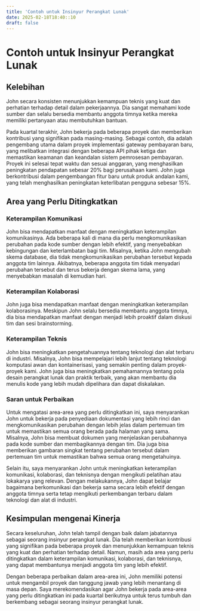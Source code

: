 ```yaml
---
title: 'Contoh untuk Insinyur Perangkat Lunak'
date: 2025-02-18T18:40::10
draft: false
---
```


# Contoh untuk Insinyur Perangkat Lunak

## **Kelebihan**

John secara konsisten menunjukkan kemampuan teknis yang kuat dan perhatian terhadap detail dalam pekerjaannya. Dia sangat memahami kode sumber dan selalu bersedia membantu anggota timnya ketika mereka memiliki pertanyaan atau membutuhkan bantuan.

Pada kuartal terakhir, John bekerja pada beberapa proyek dan memberikan kontribusi yang signifikan pada masing-masing. Sebagai contoh, dia adalah pengembang utama dalam proyek implementasi gateway pembayaran baru, yang melibatkan integrasi dengan beberapa API pihak ketiga dan memastikan keamanan dan keandalan sistem pemrosesan pembayaran. Proyek ini selesai tepat waktu dan sesuai anggaran, yang menghasilkan peningkatan pendapatan sebesar 20% bagi perusahaan kami. John juga berkontribusi dalam pengembangan fitur baru untuk produk andalan kami, yang telah menghasilkan peningkatan keterlibatan pengguna sebesar 15%.

## **Area yang Perlu Ditingkatkan**

### **Keterampilan Komunikasi**

John bisa mendapatkan manfaat dengan meningkatkan keterampilan komunikasinya. Ada beberapa kali di mana dia perlu mengkomunikasikan perubahan pada kode sumber dengan lebih efektif, yang menyebabkan kebingungan dan keterlambatan bagi tim. Misalnya, ketika John mengubah skema database, dia tidak mengkomunikasikan perubahan tersebut kepada anggota tim lainnya. Akibatnya, beberapa anggota tim tidak menyadari perubahan tersebut dan terus bekerja dengan skema lama, yang menyebabkan masalah di kemudian hari.

### **Keterampilan Kolaborasi**

John juga bisa mendapatkan manfaat dengan meningkatkan keterampilan kolaborasinya. Meskipun John selalu bersedia membantu anggota timnya, dia bisa mendapatkan manfaat dengan menjadi lebih proaktif dalam diskusi tim dan sesi brainstorming.

### **Keterampilan Teknis**

John bisa meningkatkan pengetahuannya tentang teknologi dan alat terbaru di industri. Misalnya, John bisa mempelajari lebih lanjut tentang teknologi komputasi awan dan kontainerisasi, yang semakin penting dalam proyek-proyek kami. John juga bisa meningkatkan pemahamannya tentang pola desain perangkat lunak dan praktik terbaik, yang akan membantu dia menulis kode yang lebih mudah dipelihara dan dapat diskalakan.

### **Saran untuk Perbaikan**

Untuk mengatasi area-area yang perlu ditingkatkan ini, saya menyarankan John untuk bekerja pada penyediaan dokumentasi yang lebih rinci dan mengkomunikasikan perubahan dengan lebih jelas dalam pertemuan tim untuk memastikan semua orang berada pada halaman yang sama. Misalnya, John bisa membuat dokumen yang menjelaskan perubahannya pada kode sumber dan membagikannya dengan tim. Dia juga bisa memberikan gambaran singkat tentang perubahan tersebut dalam pertemuan tim untuk memastikan bahwa semua orang mengetahuinya.

Selain itu, saya menyarankan John untuk meningkatkan keterampilan komunikasi, kolaborasi, dan teknisnya dengan mengikuti pelatihan atau lokakarya yang relevan. Dengan melakukannya, John dapat belajar bagaimana berkomunikasi dan bekerja sama secara lebih efektif dengan anggota timnya serta tetap mengikuti perkembangan terbaru dalam teknologi dan alat di industri.

## **Kesimpulan mengenai Kinerja**

Secara keseluruhan, John telah tampil dengan baik dalam jabatannya sebagai seorang insinyur perangkat lunak. Dia telah memberikan kontribusi yang signifikan pada beberapa proyek dan menunjukkan kemampuan teknis yang kuat dan perhatian terhadap detail. Namun, masih ada area yang perlu ditingkatkan dalam keterampilan komunikasi, kolaborasi, dan teknisnya, yang dapat membantunya menjadi anggota tim yang lebih efektif.

Dengan beberapa perbaikan dalam area-area ini, John memiliki potensi untuk mengambil proyek dan tanggung jawab yang lebih menantang di masa depan. Saya merekomendasikan agar John bekerja pada area-area yang perlu ditingkatkan ini pada kuartal berikutnya untuk terus tumbuh dan berkembang sebagai seorang insinyur perangkat lunak.
